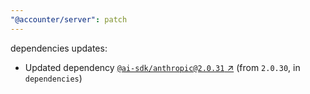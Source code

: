 ```yaml
---
"@accounter/server": patch
---
```

dependencies updates:
  - Updated dependency [`@ai-sdk/anthropic@2.0.31` ↗︎](https://www.npmjs.com/package/@ai-sdk/anthropic/v/2.0.31) (from `2.0.30`, in `dependencies`)
